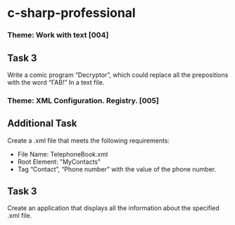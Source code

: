 # c-sharp-professional

### Theme: Work with text [004]
## Task 3
Write a comic program “Decryptor”, which could replace all the prepositions with the word “ГАВ!” In a text file.

### Theme: XML Configuration. Registry. [005]
## Additional Task

Create a .xml file that meets the following requirements:
* File Name: TelephoneBook.xml
* Root Element: "MyContacts"
* Tag “Contact”, “Phone number” with the value of the phone number.

## Task 3
Create an application that displays all the information about the specified .xml file.
